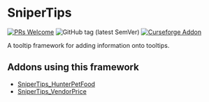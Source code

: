 # SniperTips

[![PRs Welcome](https://img.shields.io/badge/PRs-welcome-brightgreen.svg?style=flat-square)](http://makeapullrequest.com)
![GitHub tag (latest SemVer)](https://img.shields.io/github/tag/ps-wow/SniperTips.svg)
[![Curseforge Addon](https://img.shields.io/badge/Curseforge-Addon-orange.svg)](https://www.curseforge.com/wow/addons/snipertips)

A tooltip framework for adding information onto tooltips.

## Addons using this framework

 - [SniperTips_HunterPetFood](https://github.com/ps-wow/SniperTips_HunterPetFood)
 - [SniperTips_VendorPrice](https://github.com/ps-wow/SniperTips_VendorPrice)
